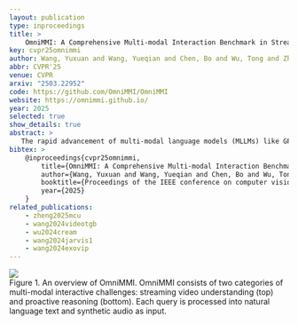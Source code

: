 ```yaml
---
layout: publication
type: inproceedings
title: >
    OmniMMI: A Comprehensive Multi-modal Interaction Benchmark in Streaming Video Contexts
key: cvpr25omnimmi
author: Wang, Yuxuan and Wang, Yueqian and Chen, Bo and Wu, Tong and Zhao, Dongyan and Zheng#, Zilong
abbr: CVPR'25
venue: CVPR
arxiv: "2503.22952"
code: https://github.com/OmniMMI/OmniMMI
website: https://omnimmi.github.io/
year: 2025
selected: true
show_details: true
abstract: >
   The rapid advancement of multi-modal language models (MLLMs) like GPT-4o has propelled the development of Omni language models, designed to process and proactively respond to continuous streams of multi-modal data. Despite their potential, evaluating their real-world interactive capabilities in streaming video contexts remains a formidable challenge. In this work, we introduce OmniMMI, a comprehensive multi-modal interaction benchmark tailored for OmniLLMs in streaming video contexts. OmniMMI encompasses over 1,121 real-world interactive videos and 2,290 questions, addressing two critical yet underexplored challenges in existing video benchmarks: streaming video understanding and proactive reasoning, across six distinct subtasks. Moreover, we propose a novel framework, Multi-modal Multiplexing Modeling (M4), designed to enhance real-time interactive reasoning with minimum finetuning on pre-trained MLLMs. Extensive experimental results reveal that the existing MLLMs fall short in interactive streaming understanding, particularly struggling with proactive tasks and multi-turn queries. Our proposed M4, though lightweight, demonstrates a significant improvement in handling proactive tasks and real-time interactions.
bibtex: >
    @inproceedings{cvpr25omnimmi,
        title={OmniMMI: A Comprehensive Multi-modal Interaction Benchmark in Streaming Video Contexts},
        author={Wang, Yuxuan and Wang, Yueqian and Chen, Bo and Wu, Tong and Zhao, Dongyan and Zheng, Zilong},
        booktitle={Proceedings of the IEEE conference on computer vision and pattern recognition (CVPR)},
        year={2025}
    }
related_publications:
    - zheng2025mcu
    - wang2024videotgb
    - wu2024cream
    - wang2024jarvis1
    - wang2024exovip
---
```


<div class="figure-block">
<img src="{{ "/assets/img/projects/wang2025omnimmi/teaser.png" }}" />
<figcaption>Figure 1. <span style="font-weight: 400">An overview of OmniMMI.</span> OmniMMI consists of two categories of multi-modal interactive challenges: streaming video understanding (top) and proactive reasoning (bottom). Each query is processed into natural language text and synthetic audio as input.</figcaption>
</div>
